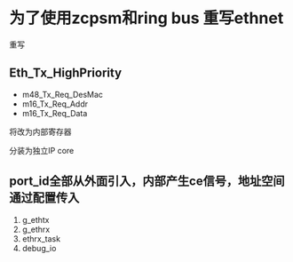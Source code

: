 # 为了使用zcpsm和ring bus 重写ethnet

重写

## Eth_Tx_HighPriority
- m48_Tx_Req_DesMac
- m16_Tx_Req_Addr
- m16_Tx_Req_Data

将改为内部寄存器

分装为独立IP core

## port_id全部从外面引入，内部产生ce信号，地址空间通过配置传入
1. g_ethtx 
2. g_ethrx 
3. ethrx_task
4. debug_io




